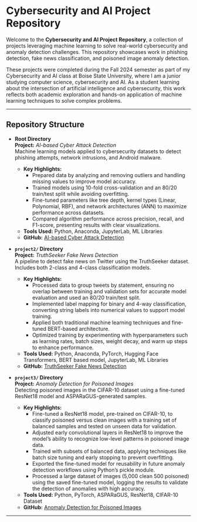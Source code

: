 # Cybersecurity and AI Project Repository

Welcome to the **Cybersecurity and AI Project Repository**, a collection of projects leveraging machine learning to solve real-world cybersecurity and anomaly detection challenges. This repository showcases work in phishing detection, fake news classification, and poisoned image anomaly detection.

These projects were completed during the Fall 2024 semester as part of my Cybersecurity and AI class at Boise State University, where I am a junior studying computer science, cybersecurity and AI. As a student learning about the intersection of artificial intelligence and cybersecurity, this work reflects both academic exploration and hands-on application of machine learning techniques to solve complex problems.

---

## Repository Structure

- **Root Directory**  
  **Project:** *AI-based Cyber Attack Detection*  
  Machine learning models applied to cybersecurity datasets to detect phishing attempts, network intrusions, and Android malware.  
  - **Key Highlights:**
    - Prepared data by analyzing and removing outliers and handling missing values to improve model accuracy.
    - Trained models using 10-fold cross-validation and an 80/20 train/test split while avoiding overfitting.
    - Fine-tuned parameters like tree depth, kernel types (Linear, Polynomial, RBF), and network architectures (ANN) to
      maximize performance across datasets.
    - Compared algorithm performance across precision, recall, and F1-score, presenting results with clear visualizations. 
  - **Tools Used:** Python, Anaconda, JupyterLab, ML Libraries  
  - **GitHub:** [AI-based Cyber Attack Detection](https://github.com/GraceLytle/CS597-CyberAI)

- **`project2/` Directory**  
  **Project:** *TruthSeeker Fake News Detection*  
  A pipeline to detect fake news on Twitter using the TruthSeeker dataset. Includes both 2-class and 4-class classification models.  
  - **Key Highlights:**
    - Processed data to group tweets by statement, ensuring no overlap between training and validation sets for accurate
      model evaluation and used an 80/20 train/test split.
    - Implemented label mapping for binary and 4-way classification, converting string labels into numerical values to
      support model training.
    - Applied both traditional machine learning techniques and fine-tuned BERT-based architecture.
    - Optimized training by experimenting with hyperparameters such as learning rates, batch sizes, weight decay, and
      warm up steps to enhance performance.  
  - **Tools Used:** Python, Anaconda, PyTorch, Hugging Face Transformers, BERT based model, JupyterLab, ML Libraries
  - **GitHub:** [TruthSeeker Fake News Detection](https://github.com/GraceLytle/CS597-CyberAI/tree/main/Project2)

- **`project3/` Directory**  
  **Project:** *Anomaly Detection for Poisoned Images*  
  Detecting poisoned images in the CIFAR-10 dataset using a fine-tuned ResNet18 model and ASPARaGUS-generated samples.  
  - **Key Highlights:**
    - Fine-tuned a ResNet18 model, pre-trained on CIFAR-10, to classify poisoned versus clean images with a training set
      of balanced samples and tested on unseen data for validation.
    - Adjusted early convolutional layers in ResNet18 to improve the model’s ability to recognize low-level patterns in
      poisoned image data.
    - Trained with subsets of balanced data, applying techniques like batch size tuning and early stopping to prevent
      overfitting.
    - Exported the fine-tuned model for reusability in future anomaly detection workflows using Python’s pickle module.
    - Processed a large dataset of images (5,000 clean 500 poisoned) using the saved fine-tuned model, logging the results
      to validate the detection of anomalies with high accuracy.
  - **Tools Used:** Python, PyTorch, ASPARaGUS, ResNet18, CIFAR-10 Dataset  
  - **GitHub:** [Anomaly Detection for Poisoned Images](https://github.com/GraceLytle/CS597-CyberAI/tree/main/Project3) 

---
